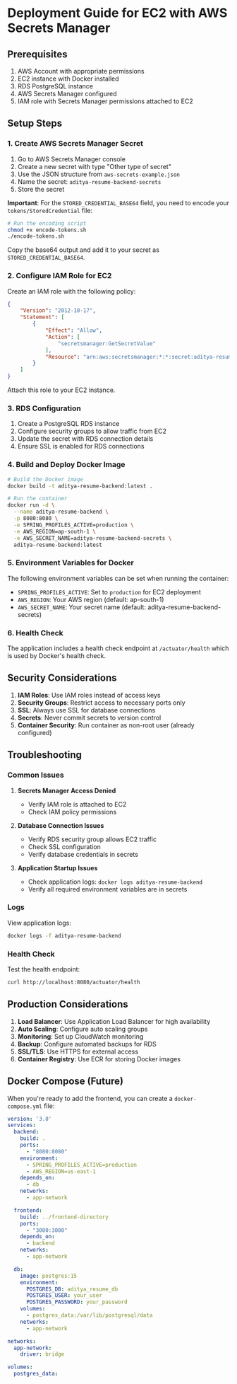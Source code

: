 # Deployment Guide for EC2 with AWS Secrets Manager

## Prerequisites

1. AWS Account with appropriate permissions
2. EC2 instance with Docker installed
3. RDS PostgreSQL instance
4. AWS Secrets Manager configured
5. IAM role with Secrets Manager permissions attached to EC2

## Setup Steps

### 1. Create AWS Secrets Manager Secret

1. Go to AWS Secrets Manager console
2. Create a new secret with type "Other type of secret"
3. Use the JSON structure from `aws-secrets-example.json`
4. Name the secret: `aditya-resume-backend-secrets`
5. Store the secret

**Important**: For the `STORED_CREDENTIAL_BASE64` field, you need to encode your `tokens/StoredCredential` file:
```bash
# Run the encoding script
chmod +x encode-tokens.sh
./encode-tokens.sh
```
Copy the base64 output and add it to your secret as `STORED_CREDENTIAL_BASE64`.

### 2. Configure IAM Role for EC2

Create an IAM role with the following policy:

```json
{
    "Version": "2012-10-17",
    "Statement": [
        {
            "Effect": "Allow",
            "Action": [
                "secretsmanager:GetSecretValue"
            ],
            "Resource": "arn:aws:secretsmanager:*:*:secret:aditya-resume-backend-secrets*"
        }
    ]
}
```

Attach this role to your EC2 instance.

### 3. RDS Configuration

1. Create a PostgreSQL RDS instance
2. Configure security groups to allow traffic from EC2
3. Update the secret with RDS connection details
4. Ensure SSL is enabled for RDS connections

### 4. Build and Deploy Docker Image

```bash
# Build the Docker image
docker build -t aditya-resume-backend:latest .

# Run the container
docker run -d \
  --name aditya-resume-backend \
  -p 8080:8080 \
  -e SPRING_PROFILES_ACTIVE=production \
  -e AWS_REGION=ap-south-1 \
  -e AWS_SECRET_NAME=aditya-resume-backend-secrets \
  aditya-resume-backend:latest
```

### 5. Environment Variables for Docker

The following environment variables can be set when running the container:

- `SPRING_PROFILES_ACTIVE`: Set to `production` for EC2 deployment
- `AWS_REGION`: Your AWS region (default: ap-south-1)
- `AWS_SECRET_NAME`: Your secret name (default: aditya-resume-backend-secrets)

### 6. Health Check

The application includes a health check endpoint at `/actuator/health` which is used by Docker's health check.

## Security Considerations

1. **IAM Roles**: Use IAM roles instead of access keys
2. **Security Groups**: Restrict access to necessary ports only
3. **SSL**: Always use SSL for database connections
4. **Secrets**: Never commit secrets to version control
5. **Container Security**: Run container as non-root user (already configured)

## Troubleshooting

### Common Issues

1. **Secrets Manager Access Denied**
   - Verify IAM role is attached to EC2
   - Check IAM policy permissions

2. **Database Connection Issues**
   - Verify RDS security group allows EC2 traffic
   - Check SSL configuration
   - Verify database credentials in secrets

3. **Application Startup Issues**
   - Check application logs: `docker logs aditya-resume-backend`
   - Verify all required environment variables are in secrets

### Logs

View application logs:
```bash
docker logs -f aditya-resume-backend
```

### Health Check

Test the health endpoint:
```bash
curl http://localhost:8080/actuator/health
```

## Production Considerations

1. **Load Balancer**: Use Application Load Balancer for high availability
2. **Auto Scaling**: Configure auto scaling groups
3. **Monitoring**: Set up CloudWatch monitoring
4. **Backup**: Configure automated backups for RDS
5. **SSL/TLS**: Use HTTPS for external access
6. **Container Registry**: Use ECR for storing Docker images

## Docker Compose (Future)

When you're ready to add the frontend, you can create a `docker-compose.yml` file:

```yaml
version: '3.8'
services:
  backend:
    build: .
    ports:
      - "8080:8080"
    environment:
      - SPRING_PROFILES_ACTIVE=production
      - AWS_REGION=us-east-1
    depends_on:
      - db
    networks:
      - app-network

  frontend:
    build: ../frontend-directory
    ports:
      - "3000:3000"
    depends_on:
      - backend
    networks:
      - app-network

  db:
    image: postgres:15
    environment:
      POSTGRES_DB: aditya_resume_db
      POSTGRES_USER: your_user
      POSTGRES_PASSWORD: your_password
    volumes:
      - postgres_data:/var/lib/postgresql/data
    networks:
      - app-network

networks:
  app-network:
    driver: bridge

volumes:
  postgres_data:
``` 